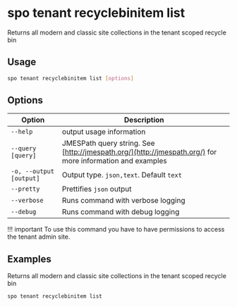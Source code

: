 # spo tenant recyclebinitem list

Returns all modern and classic site collections in the tenant scoped recycle bin

## Usage

```sh
spo tenant recyclebinitem list [options]
```

## Options

Option|Description
------|-----------
`--help`|output usage information
`--query [query]`|JMESPath query string. See [http://jmespath.org/](http://jmespath.org/) for more information and examples
`-o, --output [output]`|Output type. `json,text`. Default `text`
`--pretty`|Prettifies `json` output
`--verbose`|Runs command with verbose logging
`--debug`|Runs command with debug logging

!!! important
    To use this command you have to have permissions to access the tenant admin site.

## Examples

Returns all modern and classic site collections in the tenant scoped recycle bin

```sh
spo tenant recyclebinitem list
```
